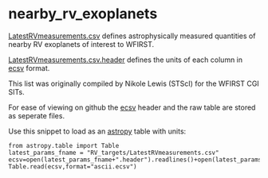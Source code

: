 # nearby_rv_exoplanets


[LatestRVmeasurements.csv](LatestRVmeasurements.csv)  defines astrophysically measured
quantities of nearby RV exoplanets of interest to WFIRST.

[LatestRVmeasurements.csv.header](LatestRVmeasurements.csv.header) defines the units of each column in [ecsv](https://github.com/astropy/astropy-APEs/blob/master/APE6.rst) format. 

This list was originally compiled by Nikole Lewis (STScI) for the
 WFIRST CGI SITs.
	
For ease of viewing on github the [ecsv](https://github.com/astropy/astropy-APEs/blob/master/APE6.rst) header and the raw table are
stored as seperate files.

Use this snippet to load as an [astropy](http://www.astropy.org) table with units:

	from astropy.table import Table
	latest_params_fname = "RV_targets/LatestRVmeasurements.csv"
	ecsv=open(latest_params_fname+".header").readlines()+open(latest_params_fname).readlines()
	Table.read(ecsv,format="ascii.ecsv")

